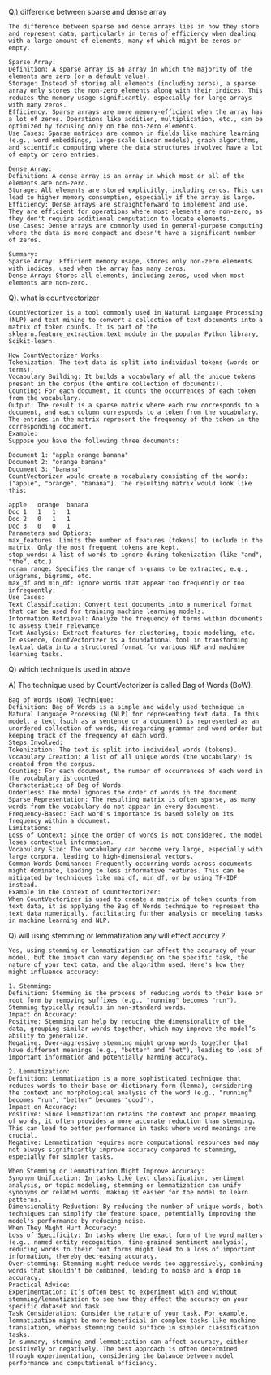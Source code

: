 Q.) difference between sparse and dense array

    The difference between sparse and dense arrays lies in how they store and represent data, particularly in terms of efficiency when dealing with a large amount of elements, many of which might be zeros or empty.
    
    Sparse Array:
    Definition: A sparse array is an array in which the majority of the elements are zero (or a default value).
    Storage: Instead of storing all elements (including zeros), a sparse array only stores the non-zero elements along with their indices. This reduces the memory usage significantly, especially for large arrays with many zeros.
    Efficiency: Sparse arrays are more memory-efficient when the array has a lot of zeros. Operations like addition, multiplication, etc., can be optimized by focusing only on the non-zero elements.
    Use Cases: Sparse matrices are common in fields like machine learning (e.g., word embeddings, large-scale linear models), graph algorithms, and scientific computing where the data structures involved have a lot of empty or zero entries.
    
    Dense Array:
    Definition: A dense array is an array in which most or all of the elements are non-zero.
    Storage: All elements are stored explicitly, including zeros. This can lead to higher memory consumption, especially if the array is large.
    Efficiency: Dense arrays are straightforward to implement and use. They are efficient for operations where most elements are non-zero, as they don't require additional computation to locate elements.
    Use Cases: Dense arrays are commonly used in general-purpose computing where the data is more compact and doesn't have a significant number of zeros.
    
    Summary:
    Sparse Array: Efficient memory usage, stores only non-zero elements with indices, used when the array has many zeros.
    Dense Array: Stores all elements, including zeros, used when most elements are non-zero.




Q). what is countvectorizer

    CountVectorizer is a tool commonly used in Natural Language Processing (NLP) and text mining to convert a collection of text documents into a matrix of token counts. It is part of the sklearn.feature_extraction.text module in the popular Python library, Scikit-learn.
    
    How CountVectorizer Works:
    Tokenization: The text data is split into individual tokens (words or terms).
    Vocabulary Building: It builds a vocabulary of all the unique tokens present in the corpus (the entire collection of documents).
    Counting: For each document, it counts the occurrences of each token from the vocabulary.
    Output: The result is a sparse matrix where each row corresponds to a document, and each column corresponds to a token from the vocabulary. The entries in the matrix represent the frequency of the token in the corresponding document.
    Example:
    Suppose you have the following three documents:
    
    Document 1: "apple orange banana"
    Document 2: "orange banana"
    Document 3: "banana"
    CountVectorizer would create a vocabulary consisting of the words: ["apple", "orange", "banana"]. The resulting matrix would look like this:
    
    apple	orange	banana
    Doc 1	1	1	1
    Doc 2	0	1	1
    Doc 3	0	0	1
    Parameters and Options:
    max_features: Limits the number of features (tokens) to include in the matrix. Only the most frequent tokens are kept.
    stop_words: A list of words to ignore during tokenization (like "and", "the", etc.).
    ngram_range: Specifies the range of n-grams to be extracted, e.g., unigrams, bigrams, etc.
    max_df and min_df: Ignore words that appear too frequently or too infrequently.
    Use Cases:
    Text Classification: Convert text documents into a numerical format that can be used for training machine learning models.
    Information Retrieval: Analyze the frequency of terms within documents to assess their relevance.
    Text Analysis: Extract features for clustering, topic modeling, etc.
    In essence, CountVectorizer is a foundational tool in transforming textual data into a structured format for various NLP and machine learning tasks.

Q) which technique is used in above

A) The technique used by CountVectorizer is called Bag of Words (BoW).

    Bag of Words (BoW) Technique:
    Definition: Bag of Words is a simple and widely used technique in Natural Language Processing (NLP) for representing text data. In this model, a text (such as a sentence or a document) is represented as an unordered collection of words, disregarding grammar and word order but keeping track of the frequency of each word.
    Steps Involved:
    Tokenization: The text is split into individual words (tokens).
    Vocabulary Creation: A list of all unique words (the vocabulary) is created from the corpus.
    Counting: For each document, the number of occurrences of each word in the vocabulary is counted.
    Characteristics of Bag of Words:
    Orderless: The model ignores the order of words in the document.
    Sparse Representation: The resulting matrix is often sparse, as many words from the vocabulary do not appear in every document.
    Frequency-Based: Each word's importance is based solely on its frequency within a document.
    Limitations:
    Loss of Context: Since the order of words is not considered, the model loses contextual information.
    Vocabulary Size: The vocabulary can become very large, especially with large corpora, leading to high-dimensional vectors.
    Common Words Dominance: Frequently occurring words across documents might dominate, leading to less informative features. This can be mitigated by techniques like max_df, min_df, or by using TF-IDF instead.
    Example in the Context of CountVectorizer:
    When CountVectorizer is used to create a matrix of token counts from text data, it is applying the Bag of Words technique to represent the text data numerically, facilitating further analysis or modeling tasks in machine learning and NLP.





Q) will using stemming or lemmatization any will effect accurcy ?

    Yes, using stemming or lemmatization can affect the accuracy of your model, but the impact can vary depending on the specific task, the nature of your text data, and the algorithm used. Here's how they might influence accuracy:
    
    1. Stemming:
    Definition: Stemming is the process of reducing words to their base or root form by removing suffixes (e.g., "running" becomes "run"). Stemming typically results in non-standard words.
    Impact on Accuracy:
    Positive: Stemming can help by reducing the dimensionality of the data, grouping similar words together, which may improve the model’s ability to generalize.
    Negative: Over-aggressive stemming might group words together that have different meanings (e.g., "better" and "bet"), leading to loss of important information and potentially harming accuracy.
    
    2. Lemmatization:
    Definition: Lemmatization is a more sophisticated technique that reduces words to their base or dictionary form (lemma), considering the context and morphological analysis of the word (e.g., "running" becomes "run", "better" becomes "good").
    Impact on Accuracy:
    Positive: Since lemmatization retains the context and proper meaning of words, it often provides a more accurate reduction than stemming. This can lead to better performance in tasks where word meanings are crucial.
    Negative: Lemmatization requires more computational resources and may not always significantly improve accuracy compared to stemming, especially for simpler tasks.
    
    When Stemming or Lemmatization Might Improve Accuracy:
    Synonym Unification: In tasks like text classification, sentiment analysis, or topic modeling, stemming or lemmatization can unify synonyms or related words, making it easier for the model to learn patterns.
    Dimensionality Reduction: By reducing the number of unique words, both techniques can simplify the feature space, potentially improving the model's performance by reducing noise.
    When They Might Hurt Accuracy:
    Loss of Specificity: In tasks where the exact form of the word matters (e.g., named entity recognition, fine-grained sentiment analysis), reducing words to their root forms might lead to a loss of important information, thereby decreasing accuracy.
    Over-stemming: Stemming might reduce words too aggressively, combining words that shouldn't be combined, leading to noise and a drop in accuracy.
    Practical Advice:
    Experimentation: It’s often best to experiment with and without stemming/lemmatization to see how they affect the accuracy on your specific dataset and task.
    Task Consideration: Consider the nature of your task. For example, lemmatization might be more beneficial in complex tasks like machine translation, whereas stemming could suffice in simpler classification tasks.
    In summary, stemming and lemmatization can affect accuracy, either positively or negatively. The best approach is often determined through experimentation, considering the balance between model performance and computational efficiency.







